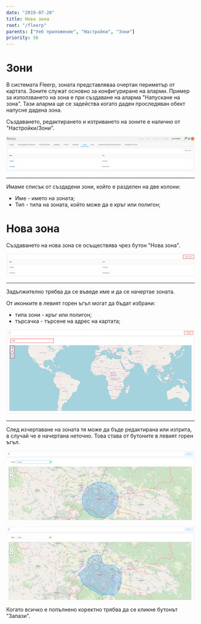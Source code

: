 ```yaml
---
date: "2019-07-20"
title: Нова зона
root: "/fleerp"
parents: ["Уеб приложение", "Настройки", "Зони"]
priority: 56
---
```


# Зони

В системата Fleerp, зоната представляваа очертан периметър от картата.
Зоните служат основно за конфигуриране на аларми.
Пример за използването на зона е при създаване на аларма "Напускане на зона".
Тази аларма ще се задейства когато даден проследяван обект напусне дадена зона.

Създаването, редактирането и изтриването на зоните е налично от "Настройки/Зони".

![Zones](zones-bg.png)

---

Имаме списък от създадени зони, който е разделен на две колони:

- Име - името на зоната;
- Тип - типа на зоната, който може да е кръг или полигон;

# Нова зона

Създаването на нова зона се осъществява чрез бутон "Нова зона".

![Zones](new-zone-bg.png)

---

Задължително трябва да се въведе име и да се начертае зоната.

От иконките в левият горен ъгъл могат да бъдат избрани:

- типа зони - кръг или полигон;
- търсачка - търсене на адрес на картата;

![Zones](zone-bg.png)

---

След изчертаване на зоната тя може да бъде редактирана или изтрита, в случай че е начертана неточно.
Това става от бутоните в левият горен ъгъл. 

![Zones](circle-bg.png)

![Zones](polygon-bg.png)

Когато всичко е попълнено коректно трябва да се кликне бутонът "Запази".
